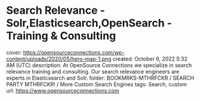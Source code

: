 # Search Relevance - Solr,Elasticsearch,OpenSearch - Training & Consulting

cover: https://opensourceconnections.com/wp-content/uploads/2020/05/hero-map-1.png
created: October 6, 2022 5:32 AM (UTC)
description: At OpenSource Connections we specialize in search relevance training and consulting. Our search relevance engineers are experts in Elasticsearch and Solr.
folder: BOOKMRKS-MTHRFCKR / SEARCH PARTY MTHRFCKR! / More Custom Search Engines
tags: Search, custom
url: https://www.opensourceconnections.com